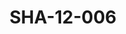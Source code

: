 ---
pid: SHA-12-006
title: SHA-12-006
language: ar
collection: شرحبيل احمد
original_label: 
rights: شرحبيل احمد
location_of_original: شرحبيل احمد
photographer_or_studio: 
scanned_from: photograph 10.1 by 15.1
_date: 2000s
location: الخرطوم
description: شرحبيل احمد بالجيتار
additional_notes: 
permission_display: 'yes'
on_server: 'no'
on_website: 'no'
permalink: /photopages/ar/SHA-12-006.html
layout: photo-page
---